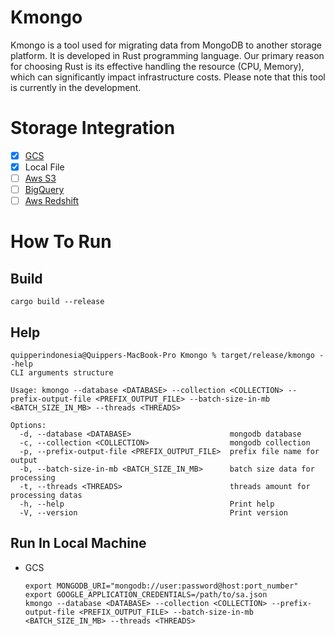# Kmongo
Kmongo is a tool used for migrating data from MongoDB to another storage platform. It is developed in Rust programming language. Our primary reason for choosing Rust is its effective handling the resource (CPU, Memory), which can significantly impact infrastructure costs. Please note that this tool is currently in the development.

# Storage Integration
- [x] [GCS](https://cloud.google.com/storage)
- [x] Local File
- [ ] [Aws S3](https://aws.amazon.com/pm/serv-s3/)
- [ ] [BigQuery](https://cloud.google.com/bigquery/)
- [ ] [Aws Redshift](https://aws.amazon.com/redshift/)

# How To Run
## Build
```cargo build --release```
## Help
```
quipperindonesia@Quippers-MacBook-Pro Kmongo % target/release/kmongo --help
CLI arguments structure

Usage: kmongo --database <DATABASE> --collection <COLLECTION> --prefix-output-file <PREFIX_OUTPUT_FILE> --batch-size-in-mb <BATCH_SIZE_IN_MB> --threads <THREADS>

Options:
  -d, --database <DATABASE>                      mongodb database
  -c, --collection <COLLECTION>                  mongodb collection
  -p, --prefix-output-file <PREFIX_OUTPUT_FILE>  prefix file name for output
  -b, --batch-size-in-mb <BATCH_SIZE_IN_MB>      batch size data for processing
  -t, --threads <THREADS>                        threads amount for processing datas
  -h, --help                                     Print help
  -V, --version                                  Print version
```
## Run In Local Machine
- GCS 
  ```
  export MONGODB_URI="mongodb://user:password@host:port_number"
  export GOOGLE_APPLICATION_CREDENTIALS=/path/to/sa.json
  kmongo --database <DATABASE> --collection <COLLECTION> --prefix-output-file <PREFIX_OUTPUT_FILE> --batch-size-in-mb <BATCH_SIZE_IN_MB> --threads <THREADS>
  ```
